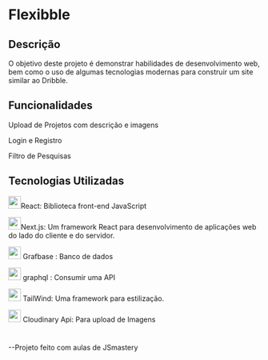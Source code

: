# Flexibble
## Descrição

O objetivo deste projeto é demonstrar habilidades de desenvolvimento web, bem como o uso de algumas tecnologias modernas para construir um site similar ao Dribble.

## Funcionalidades

Upload de Projetos com descrição e imagens

Login e Registro

Filtro de Pesquisas

## Tecnologias Utilizadas
<img  src="https://upload.wikimedia.org/wikipedia/commons/thumb/a/a7/React-icon.svg/1200px-React-icon.svg.png" width="25px">React: Biblioteca front-end JavaScript

<img  src="https://github.com/Teyzinho/SimioSocial/assets/103509649/53c41250-f395-4dc6-9e76-da5b6bddb3bb" width="25px">Next.js: Um framework React para desenvolvimento de aplicações web do lado do cliente e do servidor.

<img  src="https://cdn-1.webcatalog.io/catalog/grafbase/grafbase-icon-filled-256.png?v=1675593731838" width="25px"> Grafbase : Banco de dados

<img  src="https://upload.wikimedia.org/wikipedia/commons/thumb/1/17/GraphQL_Logo.svg/1200px-GraphQL_Logo.svg.png" width="25px"> graphql : Consumir uma API

<img  src="https://viget.imgix.net/tailwind-on-gray.png?auto=format%2Ccompress&crop=focalpoint&fit=crop&fp-x=0.5&fp-y=0.5&ixlib=php-3.3.1&q=90&w=1200&s=3b364fd07ccd56661ac684a4aca524f8" width="25px"> TailWind: Uma framework para estilização.

<div>
  <img src="https://cloudinary-res.cloudinary.com/image/upload/website/cloudinary_web_favicon.png" width="25px"> Cloudinary Api: Para upload de Imagens
 </div>

#

--Projeto feito com aulas de JSmastery
